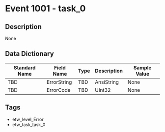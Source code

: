 # Event 1001 - task_0

## Description
None

## Data Dictionary
|Standard Name|Field Name|Type|Description|Sample Value|
|---|---|---|---|---|
|TBD|ErrorString|TBD|AnsiString|None|None|
|TBD|ErrorCode|TBD|UInt32|None|None|

## Tags
* etw_level_Error
* etw_task_task_0